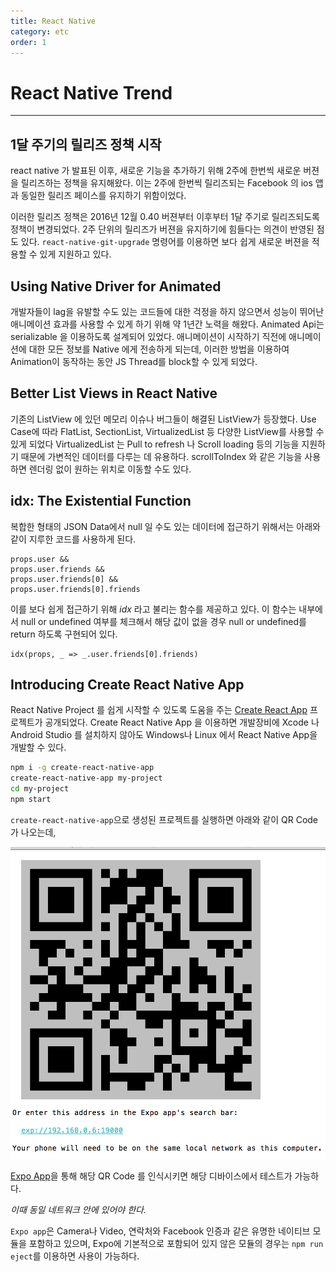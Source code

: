 ```yaml
---
title: React Native
category: etc
order: 1
---
```


# React Native Trend

-----------
## 1달 주기의 릴리즈 정책 시작

react native 가 발표된 이후, 새로운 기능을 추가하기 위해 2주에 한번씩 새로운 버젼을 릴리즈하는 정책을 유지해왔다. 이는 2주에 한번씩 릴리즈되는
Facebook 의 ios 앱과 동일한 릴리즈 페이스를 유지하기 위함이었다.

이러한 릴리즈 정책은 2016년 12월 0.40 버젼부터 이후부터 1달 주기로 릴리즈되도록 정책이 변경되었다. 2주 단위의 릴리즈가 버젼을 유지하기에 힘들다는 의견이 반영된 점도 있다.
`react-native-git-upgrade` 명령어를 이용하면 보다 쉽게 새로운 버젼을 적용할 수 있게 지원하고 있다.

## Using Native Driver for Animated

개발자들이 lag을 유발할 수도 있는 코드들에 대한 걱정을 하지 않으면서 성능이 뛰어난 애니메이션 효과를 사용할 수 있게 하기 위해 약 1년간 노력을 해왔다.
Animated Api는 serializable 을 이용하도록 설계되어 있었다. 애니메이션이 시작하기 직전에 애니메이션에 대한 모든 정보를 Native 에게 전송하게 되는데, 이러한 방법을 이용하여 Animation이 동작하는 동안 JS Thread를 block할 수 있게 되었다.

## Better List Views in React Native

기존의 ListView 에 있던 메모리 이슈나 버그들이 해결된 ListView가 등장했다. Use Case에 따라 FlatList, SectionList, VirtualizedList 등 다양한 ListView를 사용할 수 있게 되었다
VirtualizedList 는 Pull to refresh 나 Scroll loading 등의 기능을 지원하기 때문에  가변적인 데이터를 다루는 데 유용하다. scrollToIndex 와 같은 기능을 사용하면 렌더링 없이 원하는 위치로 이동할 수도 있다.

## idx: The Existential Function

복합한 형태의 JSON Data에서 null 일 수도 있는 데이터에 접근하기 위해서는 아래와 같이 지루한 코드를 사용하게 된다.

```
props.user &&
props.user.friends &&
props.user.friends[0] &&
props.user.friends[0].friends
```

이를 보다 쉽게 접근하기 위해 *idx* 라고 불리는 함수를 제공하고 있다. 이 함수는 내부에서 null or  undefined 여부를 체크해서 해당 값이 없을 경우 null or undefined를 return 하도록 구현되어 있다.

```
idx(props, _ => _.user.friends[0].friends)
```

## Introducing Create React Native App

React Native Project 를 쉽게 시작할 수 있도록 도움을 주는 [Create React App](https://github.com/react-community/create-react-native-app) 프로젝트가 공개되었다. Create React Native App 을 이용하면 개발장비에 Xcode 나 Android Studio 를 설치하지 않아도 Windows나 Linux 에서 React Native App을 개발할 수 있다. 

```bash
npm i -g create-react-native-app
create-react-native-app my-project
cd my-project
npm start
```

`create-react-native-app`으로 생성된 프로젝트를 실행하면 아래와 같이 QR Code 가 나오는데,

![QR Code](/images/qr.png)

[Expo App](https://expo.io/tools)을 통해 해당 QR Code 를 인식시키면 해당 디바이스에서 테스트가 가능하다.

*이때 동일 네트워크 안에 있어야 한다.*

`Expo app`은 Camera나 Video, 연락처와 Facebook 인증과 같은 유명한 네이티브 모듈을 포함하고 있으며, Expo에 기본적으로 포함되어 있지 않은 모듈의 경우는 `npm run eject`를 이용하면 사용이 가능하다.




